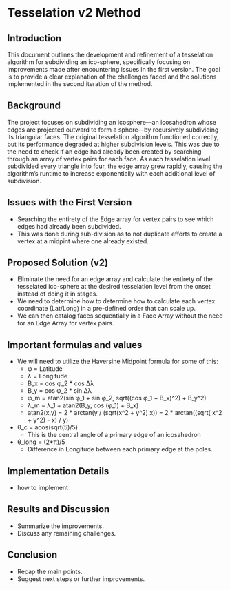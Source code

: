 # Tesselation v2 Method

## Introduction

This document outlines the development and refinement of a tesselation algorithm for subdividing an ico-sphere, specifically focusing on improvements made after encountering issues in the first version. The goal is to provide a clear explanation of the challenges faced and the solutions implemented in the second iteration of the method.

## Background

The project focuses on subdividing an icosphere—an icosahedron whose edges are projected outward to form a sphere—by recursively subdividing its triangular faces. The original tesselation algorithm functioned correctly, but its performance degraded at higher subdivision levels. This was due to the need to check if an edge had already been created by searching through an array of vertex pairs for each face. As each tesselation level subdivided every triangle into four, the edge array grew rapidly, causing the algorithm’s runtime to increase exponentially with each additional level of subdivision.

## Issues with the First Version

- Searching the entirety of the Edge array for vertex pairs to see which edges had already been subdivided.
- This was done during sub-division as to not duplicate efforts to create a vertex at a midpint where one already existed.

## Proposed Solution (v2)

- Eliminate the need for an edge array and calculate the entirety of the tesselated ico-sphere at the desired tesselation level from the onset instead of doing it in stages.
- We need to determine how to determine how to calculate each vertex coordinate (Lat/Long) in a pre-defined order that can scale up.
- We can then catalog faces sequentially in a Face Array without the need for an Edge Array for vertex pairs.

## Important formulas and values

- We will need to utilize the Haversine Midpoint formula for some of this:
  - φ = Latitude
  - λ = Longitude
  - B_x = cos φ_2 \* cos Δλ
  - B_y = cos φ_2 \* sin Δλ
  - φ_m = atan2(sin φ_1 + sin φ_2, sqrt((cos φ_1 + B_x)^2) + B_y^2)
  - λ_m = λ_1 + atan2(B_y, cos (φ_1) + B_x)
  - atan2(x,y) = 2 \* arctan(y / (sqrt(x^2 + y^2)  x)) = 2 \* arctan((sqrt( x^2 + y^2) - x) / y)
- θ_c = acos(sqrt(5)/5)
  - This is the central angle of a primary edge of an icosahedron
- θ_long = (2*π)/5
  - Difference in Longitude between each primary edge at the poles.

## Implementation Details

- how to implement

## Results and Discussion

- Summarize the improvements.
- Discuss any remaining challenges.

## Conclusion

- Recap the main points.
- Suggest next steps or further improvements.
